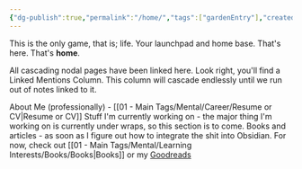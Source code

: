 ```yaml
---
{"dg-publish":true,"permalink":"/home/","tags":["gardenEntry"],"created":"2024-11-27T11:52:43.184+05:30","updated":"2024-11-27T12:43:26.156+05:30"}
---
```


This is the only game, that is; life. 
Your launchpad and home base. That's here. That's **home**.

All cascading nodal pages have been linked here. Look right, you'll find a Linked Mentions Column. This column will cascade endlessly until we run out of notes linked to it. 

About Me (professionally) - [[01 - Main Tags/Mental/Career/Resume or CV\|Resume or CV]]
Stuff I'm currently working on - the major thing I'm working on is currently under wraps, so this section is to come.
Books and articles - as soon as I figure out how to integrate the shit into Obsidian. For now, check out [[01 - Main Tags/Mental/Learning Interests/Books/Books\|Books]] or my [Goodreads](https://www.goodreads.com/user/show/135390700-nithilan)
